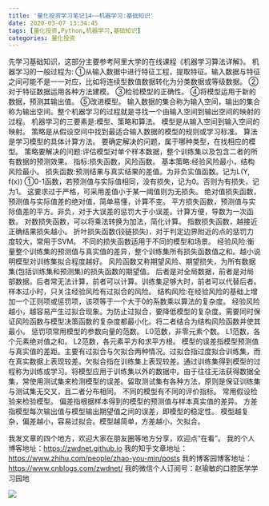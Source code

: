 ```yaml
---
title: '量化投资学习笔记14——机器学习:基础知识'
date: 2020-03-07 13:34:45
tags: [量化投资,Python,机器学习,基础知识]
categories: 量化投资
---
```

先学习基础知识，这部分主要参考阿里大学的在线课程《机器学习算法详解》。
机器学习的一般过程为:
①从输入数据中进行特征工程，提取特征。输入数据与特征之间可能不是一一对应，比如将连续型数值数据转化为分类数据或等级数据。
②对于特征数据运用各种方法建模。
③检验模型的正确性。
④将模型运用于新的数据，预测其输出值。
⑤改进模型。
输入数据的集合称为输入空间，输出的集合称为输出空间。整个机器学习的过程就是寻找一个由输入空间到输出空间的映射的过程。
机器学习的三要素是:模型、策略和算法。
模型是从输入空间到输入空间的映射。
策略是从假设空间中找到最适合输入数据的模型的规则或学习标准。
算法是学习模型的具体计算方法。
要确定解决的问题，属于哪种类型，在找相应的模型。
策略要解决的问题:评估模型对单个样本数据，整个训练集以及包含二者的所有数据的预测效果。
指标:损失函数，风险函数。
基本策略:经验风险最小，结构风险最小。
损失函数:预测结果与真实结果的差值。为非负实值函数。记为L(Y, f(x))
①0-1函数，若预测值与实际值相同，没有损失，记为0。否则为有损失，记为1。
这要求过于严格，可采用差值小于某一阈值则为无损失。
绝对值损失函数，预测值与实际值差的绝对值，简单易懂，计算不变。
平方损失函数，预测值与实际值差的平方。非负，对于大误差的惩罚大于小误差。计算方便，导数为一次函数。
对数损失函数，可以将乘法转换为加法，简化计算。
指数损失函数，越接近正确结果损失越小。
折叶损失函数(铰链损失)，对于判定边界附近的点的惩罚力度较大，常用于SVM。
不同的损失函数适用于不同的模型和场景。
经验风险:衡量整个训练集的预测值与真实值的差异，整个训练集所有损失函数值之和。越小说明模型对训练集拟合程度越好。
风险函数又称期望风险、期望损失，为所有数据集(包括训练集和预测集)的损失函数的期望值。
后者是对全局数据，前者是对局部数据。后者常无法计算，前者可以计算。训练集足够大时，前者可以代替后者。样本过小时，只关注经验风险有过拟合的风险。
结构风险:在经验风险的基础上增加一个正则项或惩罚项，该项等于一个大于0的系数乘以算法的复杂度。
经验风险越小，越容易产生过拟合现象。为防止过拟合，要降低模型的复杂度。需要同时保证风险函数与模型决策函数的复杂度都最小化。将二者结合为结构风险函数并使其最小。
惩罚项常用模型的参数向量的范数。
L0范数，非零元素个数。
L1范数，各个元素绝对值之和。
L2范数，各元素平方和求平方根。
模型的误差指模型预测值与真实值的差距。主要有过拟合与欠拟合两种情况。过拟合指过度拟合训练集，而在真实数据上表现较差。欠拟合指在训练集上表现较差。通过训练集得到模型的过程称为训练或学习。将模型应用于训练集以外的数据中。由于往往无法获得数据全集，常使用测试集来检测模型的误差。留取测试集有各种方法，原则是保证训练集与测试集无交叉，且二者分布相同。
不同的模型有不同的评价指标。
常用假设检验来检验模型。
偏差指根据样本得到的模型的预测值与样本真实值的差异。
方差指模型每次输出值与模型输出期望值之间的误差，即模型的稳定性。
模型越复杂，偏差越小，容易过拟合。模型越简单，方差越小，欠拟合。

我发文章的四个地方，欢迎大家在朋友圈等地方分享，欢迎点“在看”。
我的个人博客地址：https://zwdnet.github.io
我的知乎文章地址： https://www.zhihu.com/people/zhao-you-min/posts
我的博客园博客地址： https://www.cnblogs.com/zwdnet/
我的微信个人订阅号：赵瑜敏的口腔医学学习园地


![](https://zymblog-1258069789.cos.ap-chengdu.myqcloud.com/other/wx.jpg)
